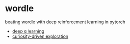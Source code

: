 # wordle

beating wordle with deep reinforcement learning in pytorch
- [deep q learning](https://www.cs.toronto.edu/~vmnih/docs/dqn.pdf)
- [curiosity-driven exploration](https://arxiv.org/pdf/1705.05363.pdf)